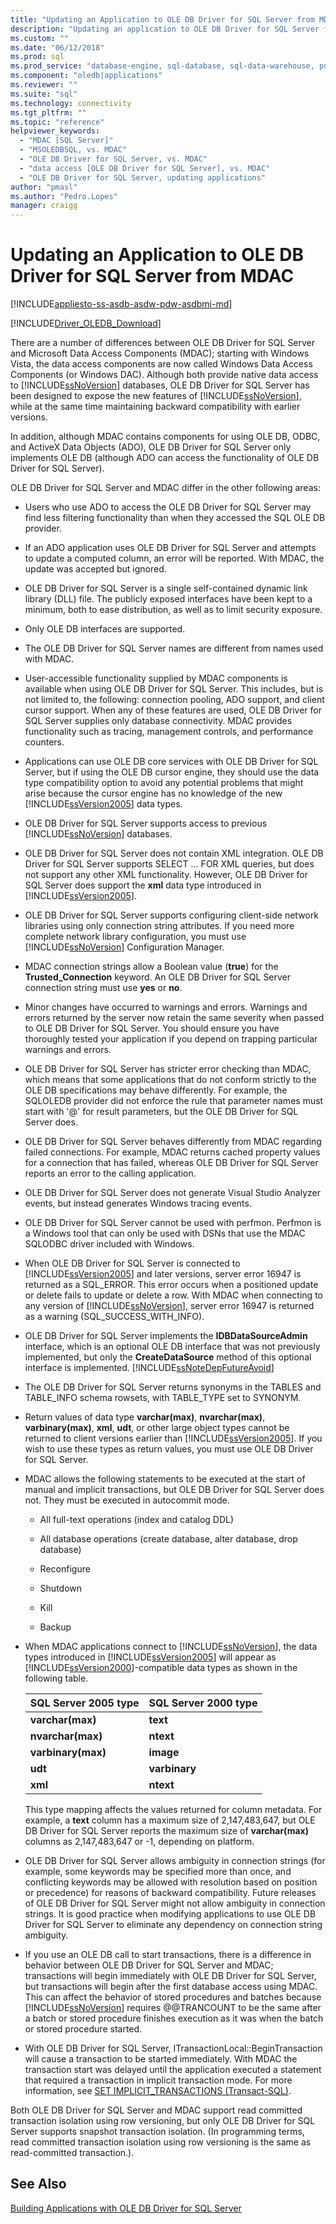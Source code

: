 ```yaml
---
title: "Updating an Application to OLE DB Driver for SQL Server from MDAC | Microsoft Docs"
description: "Updating an application to OLE DB Driver for SQL Server from MDAC"
ms.custom: ""
ms.date: "06/12/2018"
ms.prod: sql
ms.prod_service: "database-engine, sql-database, sql-data-warehouse, pdw"
ms.component: "oledb|applications"
ms.reviewer: ""
ms.suite: "sql"
ms.technology: connectivity
ms.tgt_pltfrm: ""
ms.topic: "reference"
helpviewer_keywords:
  - "MDAC [SQL Server]"
  - "MSOLEDBSQL, vs. MDAC"
  - "OLE DB Driver for SQL Server, vs. MDAC"
  - "data access [OLE DB Driver for SQL Server], vs. MDAC"
  - "OLE DB Driver for SQL Server, updating applications"
author: "pmasl"
ms.author: "Pedro.Lopes"
manager: craigg
---
```

# Updating an Application to OLE DB Driver for SQL Server from MDAC
[!INCLUDE[appliesto-ss-asdb-asdw-pdw-asdbmi-md](../../../includes/appliesto-ss-asdb-asdw-pdw-asdbmi-md.md)]

[!INCLUDE[Driver_OLEDB_Download](../../../includes/driver_oledb_download.md)]

  There are a number of differences between OLE DB Driver for SQL Server and Microsoft Data Access Components (MDAC); starting with Windows Vista, the data access components are now called Windows Data Access Components (or Windows DAC). Although both provide native data access to [!INCLUDE[ssNoVersion](../../../includes/ssnoversion-md.md)] databases, OLE DB Driver for SQL Server has been designed to expose the new features of [!INCLUDE[ssNoVersion](../../../includes/ssnoversion-md.md)], while at the same time maintaining backward compatibility with earlier versions.   

 In addition, although MDAC contains components for using OLE DB, ODBC, and ActiveX Data Objects (ADO), OLE DB Driver for SQL Server only implements OLE DB (although ADO can access the functionality of OLE DB Driver for SQL Server).  

 OLE DB Driver for SQL Server and MDAC differ in the other following areas:  

-   Users who use ADO to access the OLE DB Driver for SQL Server may find less filtering functionality than when they accessed the SQL OLE DB provider.  

-   If an ADO application uses OLE DB Driver for SQL Server and attempts to update a computed column, an error will be reported. With MDAC, the update was accepted but ignored.  

-   OLE DB Driver for SQL Server is a single self-contained dynamic link library (DLL) file. The publicly exposed interfaces have been kept to a minimum, both to ease distribution, as well as to limit security exposure.  

-   Only OLE DB interfaces are supported.  

-   The OLE DB Driver for SQL Server names are different from names used with MDAC.  

-   User-accessible functionality supplied by MDAC components is available when using OLE DB Driver for SQL Server. This includes, but is not limited to, the following: connection pooling, ADO support, and client cursor support. When any of these features are used, OLE DB Driver for SQL Server supplies only database connectivity. MDAC provides functionality such as tracing, management controls, and performance counters.  

-   Applications can use OLE DB core services with OLE DB Driver for SQL Server, but if using the OLE DB cursor engine, they should use the data type compatibility option to avoid any potential problems that might arise because the cursor engine has no knowledge of the new [!INCLUDE[ssVersion2005](../../../includes/ssversion2005-md.md)] data types.  

-   OLE DB Driver for SQL Server supports access to previous [!INCLUDE[ssNoVersion](../../../includes/ssnoversion-md.md)] databases.  

-   OLE DB Driver for SQL Server does not contain XML integration. OLE DB Driver for SQL Server supports SELECT … FOR XML queries, but does not support any other XML functionality. However, OLE DB Driver for SQL Server does support the **xml** data type introduced in [!INCLUDE[ssVersion2005](../../../includes/ssversion2005-md.md)].  

-   OLE DB Driver for SQL Server supports configuring client-side network libraries using only connection string attributes. If you need more complete network library configuration, you must use [!INCLUDE[ssNoVersion](../../../includes/ssnoversion-md.md)] Configuration Manager.  

-   MDAC connection strings allow a Boolean value (**true**) for the **Trusted_Connection** keyword. An OLE DB Driver for SQL Server connection string must use **yes** or **no**.  

-   Minor changes have occurred to warnings and errors. Warnings and errors returned by the server now retain the same severity when passed to OLE DB Driver for SQL Server. You should ensure you have thoroughly tested your application if you depend on trapping particular warnings and errors.  

-   OLE DB Driver for SQL Server has stricter error checking than MDAC, which means that some applications that do not conform strictly to the OLE DB specifications may behave differently. For example, the SQLOLEDB provider did not enforce the rule that parameter names must start with '@' for result parameters, but the OLE DB Driver for SQL Server does.  

-   OLE DB Driver for SQL Server behaves differently from MDAC regarding failed connections. For example, MDAC returns cached property values for a connection that has failed, whereas OLE DB Driver for SQL Server reports an error to the calling application.  

-   OLE DB Driver for SQL Server does not generate Visual Studio Analyzer events, but instead generates Windows tracing events.  

-   OLE DB Driver for SQL Server cannot be used with perfmon. Perfmon is a Windows tool that can only be used with DSNs that use the MDAC SQLODBC driver included with Windows.  

-   When OLE DB Driver for SQL Server is connected to [!INCLUDE[ssVersion2005](../../../includes/ssversion2005-md.md)] and later versions, server error 16947 is returned as a SQL_ERROR. This error occurs when a positioned update or delete fails to update or delete a row. With MDAC when connecting to any version of [!INCLUDE[ssNoVersion](../../../includes/ssnoversion-md.md)], server error 16947 is returned as a warning (SQL_SUCCESS_WITH_INFO).  

-   OLE DB Driver for SQL Server implements the **IDBDataSourceAdmin** interface, which is an optional OLE DB interface that was not previously implemented, but only the **CreateDataSource** method of this optional interface is implemented. [!INCLUDE[ssNoteDepFutureAvoid](../../../includes/ssnotedepfutureavoid-md.md)]  

-   The OLE DB Driver for SQL Server returns synonyms in the TABLES and TABLE_INFO schema rowsets, with TABLE_TYPE set to SYNONYM.  

-   Return values of data type **varchar(max)**, **nvarchar(max)**, **varbinary(max)**, **xml**, **udt**, or other large object types cannot be returned to client versions earlier than [!INCLUDE[ssVersion2005](../../../includes/ssversion2005-md.md)]. If you wish to use these types as return values, you must use OLE DB Driver for SQL Server.  

-   MDAC allows the following statements to be executed at the start of manual and implicit transactions, but OLE DB Driver for SQL Server does not. They must be executed in autocommit mode.  

    -   All full-text operations (index and catalog DDL)  

    -   All database operations (create database, alter database, drop database)  

    -   Reconfigure  

    -   Shutdown  

    -   Kill  

    -   Backup  

-   When MDAC applications connect to [!INCLUDE[ssNoVersion](../../../includes/ssnoversion-md.md)], the data types introduced in [!INCLUDE[ssVersion2005](../../../includes/ssversion2005-md.md)] will appear as [!INCLUDE[ssVersion2000](../../../includes/ssversion2000-md.md)]-compatible data types as shown in the following table.  

    |SQL Server 2005 type|SQL Server 2000 type|  
    |--------------------------|--------------------------|  
    |**varchar(max)**|**text**|  
    |**nvarchar(max)**|**ntext**|  
    |**varbinary(max)**|**image**|  
    |**udt**|**varbinary**|  
    |**xml**|**ntext**|  

     This type mapping affects the values returned for column metadata. For example, a **text** column has a maximum size of 2,147,483,647, but OLE DB Driver for SQL Server reports the maximum size of **varchar(max)** columns as 2,147,483,647 or -1, depending on platform.  

-   OLE DB Driver for SQL Server allows ambiguity in connection strings (for example, some keywords may be specified more than once, and conflicting keywords may be allowed with resolution based on position or precedence) for reasons of backward compatibility. Future releases of OLE DB Driver for SQL Server might not allow ambiguity in connection strings. It is good practice when modifying applications to use OLE DB Driver for SQL Server to eliminate any dependency on connection string ambiguity.  

-   If you use an OLE DB call to start transactions, there is a difference in behavior between OLE DB Driver for SQL Server and MDAC; transactions will begin immediately with OLE DB Driver for SQL Server, but transactions will begin after the first database access using MDAC. This can affect the behavior of stored procedures and batches because [!INCLUDE[ssNoVersion](../../../includes/ssnoversion-md.md)] requires @@TRANCOUNT to be the same after a batch or stored procedure finishes execution as it was when the batch or stored procedure started.  

-   With OLE DB Driver for SQL Server, ITransactionLocal::BeginTransaction will cause a transaction to be started immediately. With MDAC the transaction start was delayed until the application executed a statement that required a transaction in implicit transaction mode. For more information, see [SET IMPLICIT_TRANSACTIONS &#40;Transact-SQL&#41;](../../../t-sql/statements/set-implicit-transactions-transact-sql.md).  


 Both OLE DB Driver for SQL Server and MDAC support read committed transaction isolation using row versioning, but only OLE DB Driver for SQL Server supports snapshot transaction isolation. (In programming terms, read committed transaction isolation using row versioning is the same as read-committed transaction.).  

## See Also  
 [Building Applications with OLE DB Driver for SQL Server](../../oledb/applications/building-applications-with-oledb-driver-for-sql-server.md)  
